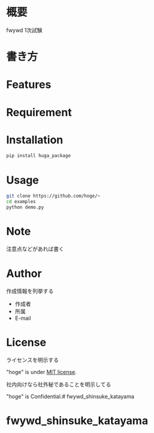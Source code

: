 # 概要 
fwywd 1次試験
 
# 書き方

# Features
  
# Requirement
  
 
# Installation

```bash
pip install huga_package
```
 
# Usage
 
```bash
git clone https://github.com/hoge/~
cd examples
python demo.py
```
 
# Note
 
注意点などがあれば書く
 
# Author
 
作成情報を列挙する
 
* 作成者
* 所属
* E-mail
 
# License
ライセンスを明示する
 
"hoge" is under [MIT license](https://en.wikipedia.org/wiki/MIT_License).
 
社内向けなら社外秘であることを明示してる
 
"hoge" is Confidential.# fwywd_shinsuke_katayama
# fwywd_shinsuke_katayama
